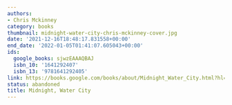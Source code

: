 ```yaml
---
authors:
- Chris Mckinney
category: books
thumbnail: midnight-water-city-chris-mckinney-cover.jpg
date: '2021-12-16T18:48:17.831558+00:00'
end_date: '2022-01-05T01:41:07.605043+00:00'
ids:
  google_books: sjwzEAAAQBAJ
  isbn_10: '1641292407'
  isbn_13: '9781641292405'
link: https://books.google.com/books/about/Midnight_Water_City.html?hl=&id=sjwzEAAAQBAJ
status: abandoned
title: Midnight, Water City
---
```

